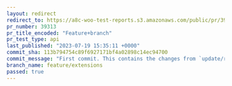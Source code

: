 ```yaml
---
layout: redirect
redirect_to: https://a8c-woo-test-reports.s3.amazonaws.com/public/pr/39313/api/index.html
pr_number: 39313
pr_title_encoded: "Feature+branch"
pr_test_type: api
last_published: "2023-07-19 15:35:11 +0000"
commit_sha: 113b794754c89f6927171bf4a02898c14ec94700
commit_message: "First commit. This contains the changes from `update/react-marketplac…"
branch_name: feature/extensions
passed: true
---
```

